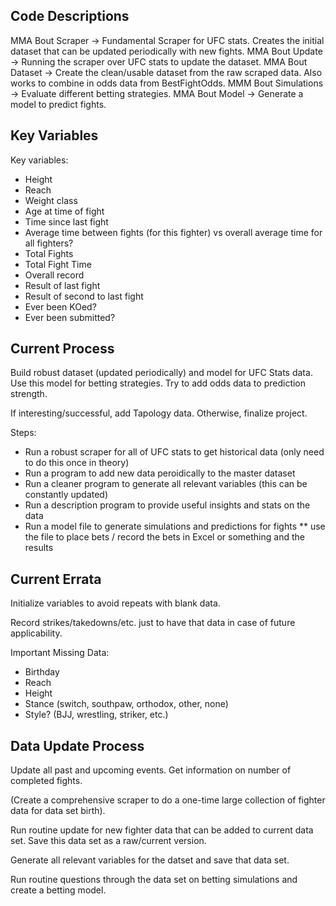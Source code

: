 ## Code Descriptions 

MMA Bout Scraper -> Fundamental Scraper for UFC stats. Creates the initial dataset that can be updated periodically with new fights.
MMA Bout Update  -> Running the scraper over UFC stats to update the dataset. 
MMA Bout Dataset -> Create the clean/usable dataset from the raw scraped data. Also works to combine in odds data from BestFightOdds.
MMM Bout Simulations -> Evaluate different betting strategies. 
MMA Bout Model -> Generate a model to predict fights. 

## Key Variables

Key variables:
* Height
* Reach
* Weight class
* Age at time of fight
* Time since last fight
* Average time between fights (for this fighter) vs overall average time for all fighters? 
* Total Fights
* Total Fight Time
* Overall record 
* Result of last fight
* Result of second to last fight
* Ever been KOed?
* Ever been submitted?


## Current Process

Build robust dataset (updated periodically) and model for UFC Stats data. Use this model for betting strategies. Try to add odds data to prediction strength.

If interesting/successful, add Tapology data. Otherwise, finalize project.

Steps:
* Run a robust scraper for all of UFC stats to get historical data (only need to do this once in theory)
* Run a program to add new data peroidically to the master dataset
* Run a cleaner program to generate all relevant variables (this can be constantly updated)
* Run a description program to provide useful insights and stats on the data 
* Run a model file to generate simulations and predictions for fights 
** use the file to place bets / record the bets in Excel or something and the results 

## Current Errata

Initialize variables to avoid repeats with blank data. 

Record strikes/takedowns/etc. just to have that data in case of future applicability. 

Important Missing Data:
* Birthday
* Reach
* Height
* Stance (switch, southpaw, orthodox, other, none)
* Style? (BJJ, wrestling, striker, etc.) 

## Data Update Process

Update all past and upcoming events. Get information on number of completed fights. 

(Create a comprehensive scraper to do a one-time large collection of fighter data for data set birth).

Run routine update for new fighter data that can be added to current data set. Save this data set as a raw/current version.

Generate all relevant variables for the datset and save that data set. 

Run routine questions through the data set on betting simulations and create a betting model.



